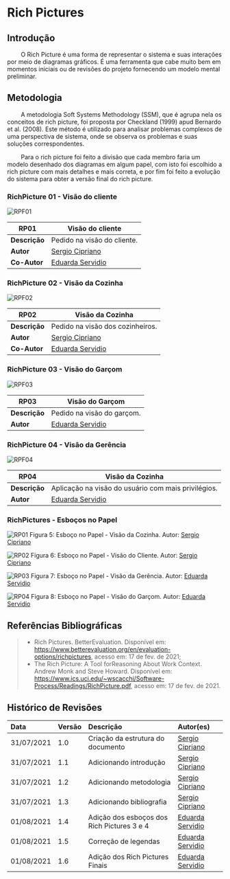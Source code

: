 # Rich Pictures

## Introdução

&emsp;&emsp; O Rich Picture é uma forma de representar o sistema e suas interações por meio de diagramas gráficos.
É uma ferramenta que cabe muito bem em momentos iniciais ou de revisões do projeto fornecendo um modelo mental preliminar.

## Metodologia

&emsp;&emsp; A metodologia Soft Systems Methodology (SSM), que é agrupa nela os conceitos de rich picture, foi
proposta por Checkland (1999) apud Bernardo et al. (2008). Este método é utilizado para analisar problemas complexos
de uma perspectiva de sistema, onde se observa os problemas e suas soluções correspondentes.<br>

&emsp;&emsp; Para o rich picture foi feito a divisão que cada membro faria um modelo desenhado dos diagramas em algum
papel, com isto foi escolhido a rich picture com mais detalhes e mais correta, e por fim foi feito a evolução do sistema
para obter a versão final do rich picture.

### RichPicture 01 - Visão do cliente


![RPF01](./imagens/RPF01.jpg)

| **RP01** | **Visão do cliente**  |
|--|--|
|**Descrição**|  Pedido na visão do cliente. | 
|**Autor**|      [Sergio Cipriano](https://github.com/sergiosacj) |
|**Co-Autor**|   [Eduarda Servidio](https://github.com/ServideoEC) |


### RichPicture 02 - Visão da Cozinha

![RPF02](./imagens/RPF02.jpg)

 **RP02** | **Visão da Cozinha**  |
|--|--|
|**Descrição**|  Pedido na visão dos cozinheiros. | 
|**Autor**|      [Sergio Cipriano](https://github.com/sergiosacj) |
|**Co-Autor**|   [Eduarda Servidio](https://github.com/ServideoEC) |


### RichPicture 03 - Visão do Garçom

![RPF03](./imagens/RPF03.jpg)

 **RP03** | **Visão do Garçom**  |
|--|--|
|**Descrição**|  Pedido na visão do garçom. | 
|**Autor**|      [Eduarda Servidio](https://github.com/ServideoEC) |


### RichPicture 04 - Visão da Gerência

![RPF04](./imagens/RPF04.jpg)

 **RP04** | **Visão da Cozinha**  |
|--|--|
|**Descrição**|  Aplicação na visão do usuário com mais privilégios. | 
|**Autor**|      [Eduarda Servidio](https://github.com/ServideoEC) |

### RichPictures - Esboços no Papel

![RP01](./imagens/RP01.jpeg)
Figura 5: Esboço no Papel - Visão da Cozinha. Autor: [Sergio Cipriano](https://github.com/sergiosacj)

![RP02](./imagens/RP02.jpeg)
Figura 6: Esboço no Papel - Visão do Cliente. Autor: [Sergio Cipriano](https://github.com/sergiosacj)

![RP03](./imagens/RP03.jpg)
Figura 7: Esboço no Papel - Visão da Gerência. Autor: [Eduarda Servidio](https://github.com/ServideoEC)

![RP04](./imagens/RP04.jpg)
Figura 8: Esboço no Papel - Visão do Garçom. Autor: [Eduarda Servidio](https://github.com/ServideoEC)


## Referências Bibliográficas


> - Rich Pictures. BetterEvaluation. Disponível em: https://www.betterevaluation.org/en/evaluation-options/richpictures, acesso em: 17 de fev. de 2021;
> - The Rich Picture: A Tool forReasoning About Work Context. Andrew Monk and Steve Howard. Disponível em: https://www.ics.uci.edu/~wscacchi/Software-Process/Readings/RichPicture.pdf, acesso em: 17 de fev. de 2021.


## Histórico de Revisões

| Data       | Versão | Descrição                         | Autor(es)                                        |
| :--------- | :----- | :-------------------------------- | :----------------------------------------------- |
| 31/07/2021 | 1.0    | Criação da estrutura do documento | [Sergio Cipriano](https://github.com/sergiosacj) |
| 31/07/2021 | 1.1    | Adicionando introdução            | [Sergio Cipriano](https://github.com/sergiosacj) |
| 31/07/2021 | 1.2    | Adicionando metodologia           | [Sergio Cipriano](https://github.com/sergiosacj) |
| 31/07/2021 | 1.3    | Adicionando bibliografia          | [Sergio Cipriano](https://github.com/sergiosacj) |
| 01/08/2021 | 1.4    | Adição dos esboços dos Rich Pictures 3 e 4         | [Eduarda Servidio](https://github.com/ServideoEC)|
| 01/08/2021 | 1.5    | Correção de legendas              | [Eduarda Servidio](https://github.com/ServideoEC)|
| 01/08/2021 | 1.6    | Adição dos Rich Pictures Finais   | [Eduarda Servidio](https://github.com/ServideoEC)|

